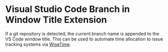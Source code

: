 # Visual Studio Code Branch in Window Title Extension

If a git repository is detected, the current branch name is appended to the VS Code window title. This can be used to automate time allocation to issue tracking systems via [WiseTime](https://wisetime.com).
